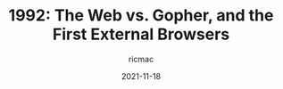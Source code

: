---
author: ricmac
date: 2021-11-18
draft: true
publisher: webdevhistory
tags:
  - history
target_url: https://webdevelopmenthistory.com/1992-web-vs-gopher/
title: "1992: The Web vs. Gopher, and the First External Browsers"
---